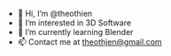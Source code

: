 - 👋 Hi, I’m @theothien
- 👀 I’m interested in 3D Software
- 🌱 I’m currently learning Blender
- 📫 Contact me at theothjen@gmail.com

<!---
theothien/theothien is a ✨ special ✨ repository because its `README.md` (this file) appears on your GitHub profile.
You can click the Preview link to take a look at your changes.
--->
